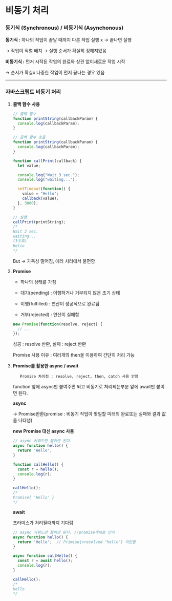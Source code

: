 # 비동기 처리

### 동기식 (Synchronous) / 비동기식 (Asynchonous)

**동기식 :** 하나의 작업이 끝날 때까지 다른 작업 실행 x → 끝나면 실행

→ 작업이 직렬 배치 → 실행 순서가 확실히 정해져있음

**비동기식 :** 먼저 시작된 작업의 완료와 상관 없이새로운 작업 시작

→  순서가 확실x 나중한 작업이 먼저 끝나는 경우 있음

---

### 자바스크립트 비동기 처리

1. **콜백 함수 사용**
    
    ```jsx
    // 콜백 함수
    function printString(callbackParam) {
      console.log(callbackParam);
    }
    
    // 콜백 함수 호출
    function printString(callbackParam) {
      console.log(callbackParam);
    }
    
    function callPrint(callback) {
      let value;
    
      console.log("Wait 3 sec.");
      console.log("waiting...");
    
      setTimeout(function() {
        value = "Hello";
        callback(value);
      }, 3000);
    }
    
    // 실행
    callPrint(printString);
    /* 
    Wait 3 sec.
    waiting...
    (3초후)
    Hello
    */
    ```
    
    But → 가독성 떨어짐, 에러 처리에서 불편함
    
2. **Promise**
    
     - 하나의 상태를 가짐
    
    - 대기(pending) : 이행하거나 거부되지 않은 초기 상태
    - 이행(fulfilled) : 연산이 성공적으로 완료됨
    - 거부(rejected) : 연산이 실패함
    
    ```jsx
    new Promise(function(resolve, reject) {
      // ...
    });
    ```
    
    성공 : resolve 반환, 실패 : reject 반환
    
    Promise 사용 이유 : 여러개의 then을 이용하여 간단히 처리 가능
    
3. **Promise를 활용한 async / await**
    
          Promise 차이점 : resolve, reject, then, catch 사용 안함
    
    function 앞에 async만 붙여주면 되고 비동기로 처리되는부분 앞에 await만 붙이면 된다. 
    
    **async**
    
    → Promise반환(promise :  비동기 작업이 맞일할 미래의 완료또는 실패와 결과 값을 나타냄)
    
    **new Promise  대신 async 사용**
    
    ```jsx
    // async 키워드만 붙이면 된다.
    async function hello() {
      return 'Hello';
    }
    
    function callHello() {
      const r = hello();
      console.log(r); 
    }
    
    callHello();
    /*
    Promise{ 'Hello' }
    */
    ```
    
    **await**
    
    프라미스가 처리될때까지 기다림
    
    ```jsx
    // async 키워드만 붙이면 된다. //promise객체로 인식
    async function hello() {
      return 'Hello';  // Primise{<resolved "hello"} 리턴함
    }
    
    async function callHello() {
      const r = await hello();
      console.log(r); 
    }
    
    callHello();
    /*
    Hello
    */
    ```